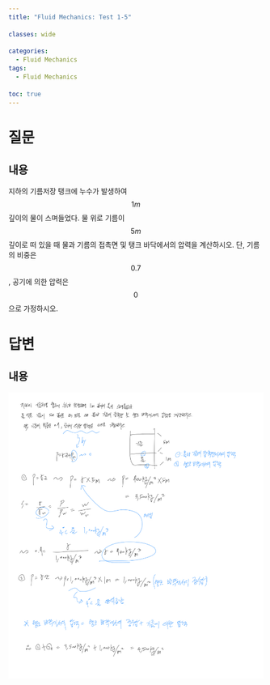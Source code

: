 ```yaml
---
title: "Fluid Mechanics: Test 1-5"

classes: wide

categories:
  - Fluid Mechanics
tags:
  - Fluid Mechanics

toc: true
---
```


# 질문

## 내용

지하의 기름저장 탱크에 누수가 발생하여 $$1m$$ 깊이의 물이 스며들었다. 물 위로 기름이 $$5m$$ 깊이로 떠  있을 때 물과 기름의 접촉면 및 탱크 바닥에서의 압력을 계산하시오. 단, 기름의 비중은 $$0.7$$, 공기에 의한 압력은 $$0$$으로 가정하시오.

# 답변

## 내용

![Answer](/assets/images/fluid/test_1/test_5.png)